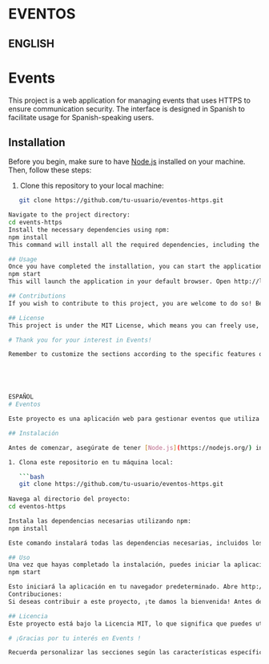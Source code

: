# EVENTOS

## ENGLISH

# Events 
This project is a web application for managing events that uses HTTPS to ensure communication security. The interface is designed in Spanish to facilitate usage for Spanish-speaking users.

## Installation
Before you begin, make sure to have  [Node.js](https://nodejs.org/) installed on your machine. Then, follow these steps:

1. Clone this repository to your local machine:
```bash
   git clone https://github.com/tu-usuario/eventos-https.git

Navigate to the project directory:
cd events-https
Install the necessary dependencies using npm:
npm install
This command will install all the required dependencies, including the necessary node_modules to run the application.

## Usage
Once you have completed the installation, you can start the application by running the following command:
npm start
This will launch the application in your default browser. Open http://localhost:3000 to see the application in action.

## Contributions
If you wish to contribute to this project, you are welcome to do so! Before submitting pull requests, make sure to follow our contribution guidelines. You can also report issues or suggest new features using the issues section.

## License
This project is under the MIT License, which means you can freely use, modify, and distribute this software.

# Thank you for your interest in Events!

Remember to customize the sections according to the specific features of your project and provide the necessary information for other developers to understand, install, and contribute to it.





ESPAÑOL
# Eventos

Este proyecto es una aplicación web para gestionar eventos que utiliza HTTPS para garantizar la seguridad de la comunicación. La interfaz está diseñada en español para facilitar su uso a los usuarios de habla hispana.

## Instalación

Antes de comenzar, asegúrate de tener [Node.js](https://nodejs.org/) instalado en tu máquina. Luego, sigue estos pasos:

1. Clona este repositorio en tu máquina local:

   ```bash
   git clone https://github.com/tu-usuario/eventos-https.git
   
Navega al directorio del proyecto:
cd eventos-https

Instala las dependencias necesarias utilizando npm:
npm install

Este comando instalará todas las dependencias necesarias, incluidos los node_modules necesarios para ejecutar la aplicación.

## Uso
Una vez que hayas completado la instalación, puedes iniciar la aplicación ejecutando el siguiente comando:
npm start

Esto iniciará la aplicación en tu navegador predeterminado. Abre http://localhost:3000 para ver la aplicación en acción.
Contribuciones:
Si deseas contribuir a este proyecto, ¡te damos la bienvenida! Antes de enviar solicitudes de extracción, asegúrate de seguir nuestras pautas de contribución. También puedes informar problemas o sugerir nuevas funciones utilizando la sección de problemas.

## Licencia
Este proyecto está bajo la Licencia MIT, lo que significa que puedes utilizar, modificar y distribuir libremente este software.

# ¡Gracias por tu interés en Events !

Recuerda personalizar las secciones según las características específicas de tu proyecto y proporcionar la información necesaria para que otros desarrolladores puedan entender, instalar y contribuir al mismo.




